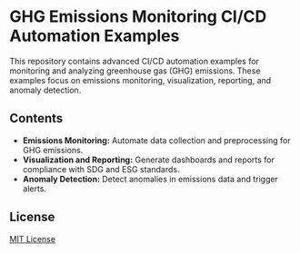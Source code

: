 # GHG Emissions Monitoring CI/CD Automation Examples

This repository contains advanced CI/CD automation examples for monitoring and analyzing greenhouse gas (GHG) emissions. These examples focus on emissions monitoring, visualization, reporting, and anomaly detection.

## Contents
- **Emissions Monitoring:** Automate data collection and preprocessing for GHG emissions.
- **Visualization and Reporting:** Generate dashboards and reports for compliance with SDG and ESG standards.
- **Anomaly Detection:** Detect anomalies in emissions data and trigger alerts.

## License
[MIT License](LICENSE)